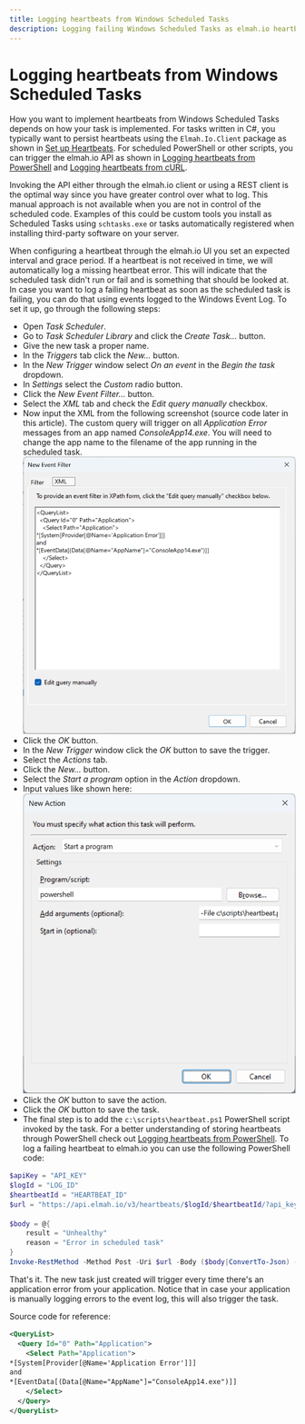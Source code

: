 ```yaml
---
title: Logging heartbeats from Windows Scheduled Tasks
description: Logging failing Windows Scheduled Tasks as elmah.io heartbeats will help you monitor as soon as a scheduled task fails.
---
```


# Logging heartbeats from Windows Scheduled Tasks

How you want to implement heartbeats from Windows Scheduled Tasks depends on how your task is implemented. For tasks written in C#, you typically want to persist heartbeats using the `Elmah.Io.Client` package as shown in [Set up Heartbeats](/setup-heartbeats/). For scheduled PowerShell or other scripts, you can trigger the elmah.io API as shown in [Logging heartbeats from PowerShell](/logging-heartbeats-from-powershell/) and [Logging heartbeats from cURL](/logging-heartbeats-from-curl/).

Invoking the API either through the elmah.io client or using a REST client is the optimal way since you have greater control over what to log. This manual approach is not available when you are not in control of the scheduled code. Examples of this could be custom tools you install as Scheduled Tasks using `schtasks.exe` or tasks automatically registered when installing third-party software on your server.

When configuring a heartbeat through the elmah.io UI you set an expected interval and grace period. If a heartbeat is not received in time, we will automatically log a missing heartbeat error. This will indicate that the scheduled task didn't run or fail and is something that should be looked at. In case you want to log a failing heartbeat as soon as the scheduled task is failing, you can do that using events logged to the Windows Event Log. To set it up, go through the following steps:

* Open *Task Scheduler*.
* Go to *Task Scheduler Library* and click the *Create Task...* button.
* Give the new task a proper name.
* In the *Triggers* tab click the *New...* button.
* In the *New Trigger* window select *On an event* in the *Begin the task* dropdown.
* In *Settings* select the *Custom* radio button.
* Click the *New Event Filter...* button.
* Select the *XML* tab and check the *Edit query manually* checkbox.
* Now input the XML from the following screenshot (source code later in this article). The custom query will trigger on all *Application Error* messages from an app named *ConsoleApp14.exe*. You will need to change the app name to the filename of the app running in the scheduled task.
![New Event Filter](images/new-event-filter.png)
* Click the *OK* button.
* In the *New Trigger* window click the *OK* button to save the trigger.
* Select the *Actions* tab.
* Click the *New...* button.
* Select the *Start a program* option in the *Action* dropdown.
* Input values like shown here:
![Start a program](images/start-a-program-powershell.png)
* Click the *OK* button to save the action.
* Click the *OK* button to save the task.
* The final step is to add the `c:\scripts\heartbeat.ps1` PowerShell script invoked by the task. For a better understanding of storing heartbeats through PowerShell check out [Logging heartbeats from PowerShell](/logging-heartbeats-from-powershell/). To log a failing heartbeat to elmah.io you can use the following PowerShell code:
```powershell
$apiKey = "API_KEY"
$logId = "LOG_ID"
$heartbeatId = "HEARTBEAT_ID"
$url = "https://api.elmah.io/v3/heartbeats/$logId/$heartbeatId/?api_key=$apiKey"

$body = @{
    result = "Unhealthy"
    reason = "Error in scheduled task"
}
Invoke-RestMethod -Method Post -Uri $url -Body ($body|ConvertTo-Json) -ContentType "application/json-patch+json"
```

That's it. The new task just created will trigger every time there's an application error from your application. Notice that in case your application is manually logging errors to the event log, this will also trigger the task.

Source code for reference:

```xml
<QueryList>
  <Query Id="0" Path="Application">
    <Select Path="Application">
*[System[Provider[@Name='Application Error']]]
and      
*[EventData[(Data[@Name="AppName"]="ConsoleApp14.exe")]]
    </Select>
  </Query>
</QueryList>
```